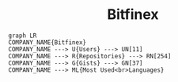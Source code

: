 <h1 align="center">Bitfinex</h1>

```mermaid
graph LR
COMPANY_NAME{Bitfinex}
COMPANY_NAME ---> U{Users} ---> UN[11]
COMPANY_NAME ---> R{Repositories} ---> RN[254]
COMPANY_NAME ---> G{Gists} ---> GN[37]
COMPANY_NAME ---> ML{Most Used<br>Languages}
```
